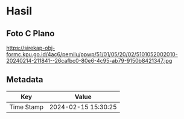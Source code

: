# Hasil

## Foto C Plano

https://sirekap-obj-formc.kpu.go.id/4ac6/pemilu/ppwp/51/01/05/20/02/5101052002010-20240214-211841--26cafbc0-80e6-4c95-ab79-9150b8421347.jpg


## Metadata

| Key        | Value               |
| ---------- | ------------------- |
| Time Stamp | 2024-02-15 15:30:25 |



